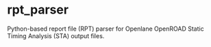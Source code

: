 # rpt_parser
Python-based report file (RPT) parser for Openlane OpenROAD Static Timing Analysis (STA) output files. 
